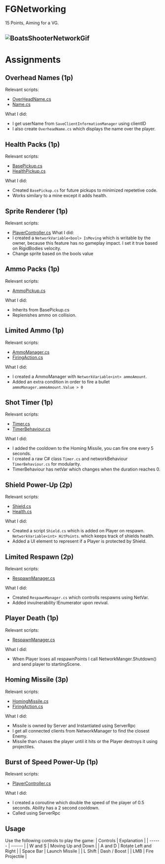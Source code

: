# FGNetworking
15 Points, Aiming for a VG.

![BoatsShooterNetworkGif](https://github.com/JerrysIRL/FGNetworking/assets/113015090/bc108705-044b-45e9-a861-f43206b8e29f)
-------------------------------
# Assignments
## Overhead Names (1p)

Relevant scripts: 
- [OverHeadName.cs](https://github.com/JerrysIRL/FGNetworking/blob/main/Assets/Scripts/Player/OverheadName.cs)
- [Name.cs](https://github.com/JerrysIRL/FGNetworking/blob/main/Assets/Scripts/Player/Name.cs)

What I did:
- I get userName from `SaveClientInformationManager` using clientID
- I also create `OverheadName.cs` which displays the name over the player.

## Health Packs (1p)

Relevant scripts: 

- [BasePickup.cs](https://github.com/JerrysIRL/FGNetworking/blob/main/Assets/Scripts/Pickups/BasePickup.cs)
- [HealthPickup.cs](https://github.com/JerrysIRL/FGNetworking/blob/main/Assets/Scripts/Pickups/HealthPickup.cs)

What I did:
- Created `BasePickup.cs` for future pickups to minimized repetetive code.
- Works similary to a mine except it adds health.

## Sprite Renderer (1p)

Relevant scripts: 

- [PlayerController.cs](https://github.com/JerrysIRL/FGNetworking/blob/main/Assets/Scripts/Player/PlayerController.cs)
What I did:
- I created a `NetworkVariable<bool> IsMoving` which is writable by the owner, because this feature has no gameplay impact. I set it true based on RigidBodies velocity.
- Change sprite based on the bools value

## Ammo Packs (1p)

Relevant scripts: 

- [AmmoPickup.cs](https://github.com/JerrysIRL/FGNetworking/blob/main/Assets/Scripts/Pickups/AmmoPickup.cs)

What I did:
- Inherits from BasePickup.cs
- Replenishes ammo on collision.

## Limited Ammo (1p)

Relevant scripts: 

- [AmmoManager.cs](https://github.com/JerrysIRL/FGNetworking/blob/main/Assets/Scripts/Player/AmmoManager.cs)
- [FiringAction.cs](https://github.com/JerrysIRL/FGNetworking/blob/main/Assets/Scripts/Player/FiringAction.cs)

What I did:
- I created a AmmoManager with `NetworkVariable<int> ammoAmount`. 
- Added an extra condition in order to fire a bullet `ammoManager.ammoAmount.Value > 0`

## Shot Timer (1p)

Relevant scripts: 
- [Timer.cs](https://github.com/JerrysIRL/FGNetworking/blob/main/Assets/Scripts/Common/Timer.cs)
- [TimerBehaviour.cs](https://github.com/JerrysIRL/FGNetworking/blob/main/Assets/Scripts/Common/TimerBehaviour.cs)

What I did:
- I added the cooldown to the Homing Missile, you can fire one every 5 seconds.
- I created a raw C# class `Timer.cs` and networkBehaviour `TimerBehaviour.cs` for modularity.
- TimerBehaviour has netVar<bool> which changes when the duration reaches 0.

## Shield Power-Up (2p)

Relevant scripts: 

- [Shield.cs](https://github.com/JerrysIRL/FGNetworking/blob/main/Assets/Scripts/PowerUp/Shield.cs)
- [Health.cs](https://github.com/JerrysIRL/FGNetworking/blob/main/Assets/Scripts/Player/Health.cs#L30-L44)

What I did:
-  Created a script `Shield.cs` which is added on Player on respawn. `NetworkVariable<int> HitPoints`. which keeps track of shields health.
-  Added a UI element to represent if a Player is protected by Shield.

## Limited Respawn (2p)

Relevant scripts: 

- [RespawnManager.cs](https://github.com/JerrysIRL/FGNetworking/blob/main/Assets/Scripts/Player/RespawnManager.cs)

What I did:
- Created `RespawnManager.cs` which controlls respawns using NetVar.
- Added invulnerability IEnumerator upon revival.
  
## Player Death (1p)

Relevant scripts: 

- [RespawnManager.cs](https://github.com/JerrysIRL/FGNetworking/blob/main/Assets/Scripts/Player/RespawnManager.cs)

What I did:
- When Player loses all respawnPoints I call NetworkManger.Shutdown() and send player to startingScene.

## Homing Missile (3p)

Relevant scripts: 

- [HomingMissile.cs](https://github.com/JerrysIRL/FGNetworking/blob/main/Assets/Scripts/Projectiles/HomingMissile.cs)
- [FiringAction.cs](https://github.com/JerrysIRL/FGNetworking/blob/main/Assets/Scripts/Player/FiringAction.cs#L26-L35)

What I did:
- Missile is owned by Server and Instantiated using ServerRpc
- I get all connected clients from NetworkManager to find the closest Enemy.
- Missile than chases the player until it hits or the Player destroys it using projectiles.

## Burst of Speed Power-Up (1p)

Relevant scripts: 

- [PlayerController.cs](https://github.com/JerrysIRL/FGNetworking/blob/main/Assets/Scripts/Player/PlayerController.cs#L112-L126)

What I did:
- I created a coroutine which double the speed of the player of 0.5 seconds. Ability has a 2 second cooldown.
- Called using ServerRpc

## Usage
Use the following controls to play the game:
| Controls | Explanation |
| ------ | ------ |
| W and S |  Moving Up and Down | 
| A and D |  Rotate Left and Right | 
| Space Bar |  Launch Missile | 
| L Shift |  Dash / Boost | 
| LMB |  Fire Projectile | 
